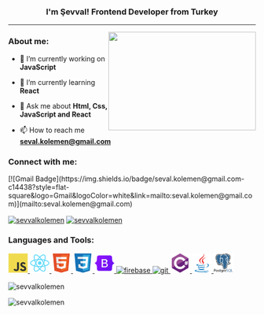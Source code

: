 <!-- Context -->
<h3 align="center">I'm Şevval! Frontend Developer from Turkey</h3>
<hr />

<img src="https://miro.medium.com/max/1800/1*jB76MLZjiNhGSQQvxm7LSQ.gif" align="right" width="300" height="200">

<!-- About me: -->
<h3 align="left">About me:</h3>

- 🔭  I’m currently working on **JavaScript**

- 🌱  I’m currently learning **React**

- 💬 Ask me about **Html, Css, JavaScript and React**

- 📫 How to reach me **seval.kolemen@gmail.com**



<!-- Connect with me: -->
<h3 align="left">Connect with me:</h3>
 [![Gmail Badge](https://img.shields.io/badge/seval.kolemen@gmail.com-c14438?style=flat-square&logo=Gmail&logoColor=white&link=mailto:seval.kolemen@gmail.com)](mailto:seval.kolemen@gmail.com)</a>
<p align="left">
<a href="https://www.linkedin.com/in/sevvalkolemen/" target="blank"><img align="center" src="https://raw.githubusercontent.com/rahuldkjain/github-profile-readme-generator/master/src/images/icons/Social/linked-in-alt.svg" alt="sevvalkolemen" height="30" width="40" /></a>
<a href="https://twitter.com/sevalkolemen" target="blank"><img align="center" src="https://raw.githubusercontent.com/rahuldkjain/github-profile-readme-generator/master/src/images/icons/Social/twitter.svg" alt="sevvalkolemen" height="30" width="40" /></a>
</p>


<!-- Languages and Tools -->
<h3 align="left">Languages and Tools:</h3>
<p align="left" witdh="320" height="320">
<a href="https://www.javascript.com/" target="_blank" rel="noreferrer"> <img src="https://github.com/devicons/devicon/blob/master/icons/javascript/javascript-original.svg" title="JavaScript" alt="JavaScript" width="40" height="40"/> </a> <a href="https://reactjs.org/" target="_blank" rel="noreferrer"> <img src="https://github.com/devicons/devicon/blob/master/icons/react/react-original.svg" alt="react" width="40" height="40"/> </a> <a href="https://www.w3schools.com/html" target="_blank" rel="noreferrer"> <img src="https://github.com/devicons/devicon/blob/master/icons/html5/html5-original.svg" alt="html5" width="40" height="40"/> </a> <a href="https://www.w3schools.com/css" target="_blank" rel="noreferrer"> <img src="https://github.com/devicons/devicon/blob/master/icons/css3/css3-original.svg" alt="css3" width="40" height="40"/> </a> <a href="https://getbootstrap.com/" target="_blank" rel="noreferrer"> <img src="https://github.com/devicons/devicon/blob/master/icons/bootstrap/bootstrap-original.svg" alt="bootstrap" width="40" height="40"/> </a> <a href="https://firebase.google.com/" target="_blank" rel="noreferrer"> <img src="https://www.vectorlogo.zone/logos/firebase/firebase-icon.svg" alt="firebase" width="40" height="40"/> </a> <a href="https://git-scm.com/" target="_blank" rel="noreferrer"> <img src="https://www.vectorlogo.zone/logos/git-scm/git-scm-icon.svg" alt="git" width="40" height="40"/> </a> <a href="https://learn.microsoft.com/en-us/dotnet/csharp/" target="_blank" rel="noreferrer"> <img src="https://github.com/devicons/devicon/blob/master/icons/csharp/csharp-original.svg" alt="csharp" width="40" height="40"/> </a> <a href="https://www.java.com" target="_blank" rel="noreferrer"> <img src="https://raw.githubusercontent.com/devicons/devicon/master/icons/java/java-original.svg" alt="java" width="40" height="40"/> </a> <a href="https://www.postgresql.org" target="_blank" rel="noreferrer"> <img src="https://raw.githubusercontent.com/devicons/devicon/master/icons/postgresql/postgresql-original-wordmark.svg" alt="postgresql" width="40" height="40"/> </a> </p>


<!-- Most Used Languages -->
<p><img align="center" src="https://github-readme-stats.vercel.app/api/top-langs?username=sevvalkolemen&show_icons=true&theme=transparent" alt="sevvalkolemen" /></p>

<!-- Github Stats -->
<p><img align="center" src="https://github-readme-stats.vercel.app/api?username=sevvalkolemen&show_icons=true&theme=transparent" alt="sevvalkolemen" /></p>
